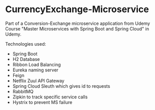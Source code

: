 # CurrencyExchange-Microservice
Part of a Conversion-Exchange microservice application from Udemy Course 
"Master Microservices with Spring Boot and Spring Cloud" in Udemy.

Technologies used:
- Spring Boot
- H2 Database
- Ribbon Load Balancing
- Eureka naming server
- Feign
- Netflix Zuul API Gateway
- Spring Cloud Sleuth which gives id to requests
- RabbitMQ
- Zipkin to track specific service calls
- Hystrix to prevent MS failure
